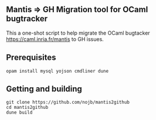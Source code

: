 ## Mantis => GH Migration tool for OCaml bugtracker

This a one-shot script to help migrate the OCaml bugtacker
https://caml.inria.fr/mantis to GH issues.

## Prerequisites

```
opam install mysql yojson cmdliner dune
```

## Getting and building

```
git clone https://github.com/nojb/mantis2github
cd mantis2github
dune build
```
